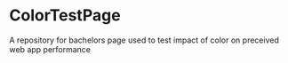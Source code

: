 # ColorTestPage

A repository for bachelors page used to test impact of color on preceived web app performance
